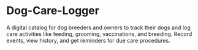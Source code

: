 # Dog-Care-Logger
A digital catalog for dog breeders and owners to track their dogs and log care activities like feeding, grooming, vaccinations, and breeding. Record events, view history, and get reminders for due care procedures.
